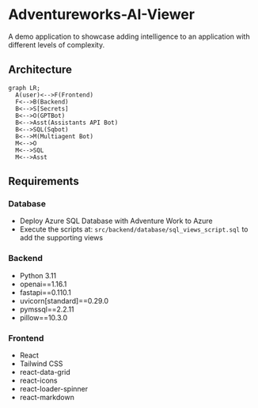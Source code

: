 # Adventureworks-AI-Viewer

A demo application to showcase adding intelligence to an application with different levels of complexity.

## Architecture

```mermaid
graph LR;
  A(user)<-->F(Frontend)
  F<-->B(Backend)
  B<-->S[Secrets]
  B<-->O(GPTBot)
  B<-->Asst(Assistants API Bot)
  B<-->SQL(Sqbot)
  B<-->M(Multiagent Bot)
  M<-->O
  M<-->SQL
  M<-->Asst
```

## Requirements

### Database

- Deploy Azure SQL Database with Adventure Work to Azure
- Execute the scripts at: `src/backend/database/sql_views_script.sql` to add the supporting views

### Backend

- Python 3.11
- openai==1.16.1
- fastapi==0.110.1
- uvicorn[standard]==0.29.0
- pymssql==2.2.11
- pillow==10.3.0

### Frontend 

- React
- Tailwind CSS
- react-data-grid
- react-icons
- react-loader-spinner
- react-markdown
